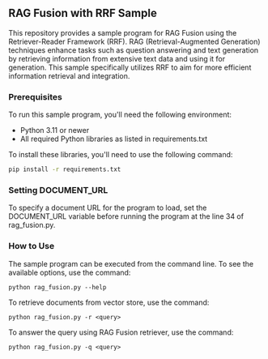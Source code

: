 ## RAG Fusion with RRF Sample

This repository provides a sample program for RAG Fusion using the Retriever-Reader Framework (RRF). RAG (Retrieval-Augmented Generation) techniques enhance tasks such as question answering and text generation by retrieving information from extensive text data and using it for generation. This sample specifically utilizes RRF to aim for more efficient information retrieval and integration.

### Prerequisites

To run this sample program, you'll need the following environment:

* Python 3.11 or newer
* All required Python libraries as listed in requirements.txt

To install these libraries, you'll need to use the following command:

```bash
pip install -r requirements.txt
```

### Setting DOCUMENT_URL

To specify a document URL for the program to load, set the DOCUMENT_URL variable before running the program at the line 34 of rag_fusion.py.


### How to Use

The sample program can be executed from the command line. To see the available options, use the command:

```
python rag_fusion.py --help
```

To retrieve documents from vector store, use the command:

```
python rag_fusion.py -r <query>
```

To answer the query using RAG Fusion retriever, use the command:

```
python rag_fusion.py -q <query>
```



